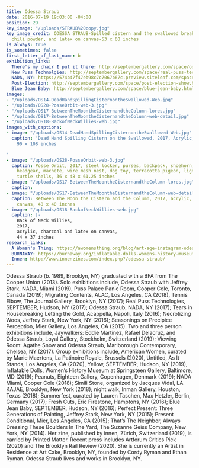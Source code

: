 ```yaml
---
title: Odessa Straub
date: 2016-07-19 19:03:00 -04:00
position: 29
key_image: "/uploads/STRAUB%20copy.jpg"
key_image_credit: ODESSA STRAUB-Spilled cistern and the swallowed breaking through-2019-acrylic,
  chili powder, and latex on canvas-53 x 60 inches
is_always: true
is_sometimes: false
first_letter_of_last_name: b
exhibition_links:
  There's my chair I put it there: http://septembergallery.com/space/odessa-straub.html
  New Puss Technolgies: http://septembergallery.com/space/real-puss-technologies.html
  NADA, NY: https://574b47f47eb98c7c7067b67c.preview.siteleaf.com/space/nada.html
  Post-Election: http://septembergallery.com/space/post-election-show.html
  Blue Jean Baby: http://septembergallery.com/space/blue-jean-baby.html
images:
- "/uploads/OS14-DeadHandSpillingCisternontheSwallowed-Web.jpg"
- "/uploads/OS28-PosseOrbit-web-3.jpg"
- "/uploads/OS17-BetweenTheMoontheCisternandtheColumn-lores.jpg"
- "/uploads/OS17-BetweenTheMoontheCisternandtheColumn-web-detail.jpg"
- "/uploads/OS18-BackofNeckWillies-web.jpg"
images_with_captions:
- image: "/uploads/OS14-DeadHandSpillingCisternontheSwallowed-Web.jpg"
  caption: 'Dead Hand Spilling Cistern on the Swallowed, 2017, Acrylic, dye, enamel,
    90 x 108 inches

'
- image: "/uploads/OS28-PosseOrbit-web-3.jpg"
  caption: Posse Orbit, 2017, steel locker, purses, backpack, shoehorn, hanger, boxing
    headgear, machete, wire mesh nest, dog toy, terracotta pigeon, lightbulb cage,
    turtle shells, 36 x 48 x 61.25 inches
- image: "/uploads/OS17-BetweenTheMoontheCisternandtheColumn-lores.jpg"
  caption: 
- image: "/uploads/OS17-BetweenTheMoontheCisternandtheColumn-web-detail.jpg"
  caption: Between The Moon the Cistern and the Column, 2017, acrylic, wool, fur on
    canvas, 48 x 40 inches
- image: "/uploads/OS18-BackofNeckWillies-web.jpg"
  caption: |-
    Back of Neck Willies,
    2017,
    acrylic, charcoal and latex on canvas,
    44 x 37 inches
research_links:
  A Woman's Thing: https://awomensthing.org/blog/art-age-instagram-odessa-straub/
  BURNAWAY: https://burnaway.org/inflatable-dolls-womens-history-museum-at-springsteen-gallery/
  Innen: http://www.innenzines.com/index.php?/odessa-straub/
---
```


Odessa Straub (b. 1989, Brooklyn, NY) graduated with a BFA from The Cooper Union (2013). Solo exhibitions include, Odessa Straub with Jeffrey Stark, NADA, Miami (2019), Puss Palace Panic Room, Cooper Cole, Toronto, Canada (2019); Migrating Contents, ALAC, Los Angeles, CA (2018), Tennis Elbow, The Journal Gallery, Brooklyn, NY (2017); Real Puss Technologies, SEPTEMBER, Hudson, NY (2017); Odessa Straub, NADA, NY (2017); Tears in Housebreaking Letting the Gold, Acappella, Napoli, Italy (2016); Necrotizing Woos, Jeffrey Stark, New York, NY (2016); Seasonings on Precipice Perception, Mier Gallery, Los Angeles, CA (2015). Two and three person exhibitions include, Jaywalkers: Eddie Martinez, Rafael Delacruz, and Odessa Straub, Loyal Gallery, Stockholm, Switzerland (2019); Viewing Room: Agathe Snow and Odessa Straub, Marlborough Contemporary, Chelsea, NY (2017). Group exhibitions include, American Women, curated by Marie Maertens, La Patinoire Royale, Brussels (2020), Untitled, As It Stands, Los Angeles, CA (2020), Yellow, SEPTEMBER, Hudson, NY (2019), Inflatable Dolls, Women’s History Museum at Springsteen Gallery, Baltimore, MD (2019); Peanuts, Eighteen Gallery, Copenhagen, Denmark (2019); NADA Miami, Cooper Cole (2018); Simili Stone, organized by Jacques Vidal, LA KAJAE, Brooklyn, New York (2018); night walk, Inman Gallery, Houston, Texas (2018); Summerfest, curated by Lauren Taschen, Max Hetzler, Berlin, Germany (2017); Fresh Cuts, Eric Firestone, Hamptons, NY (2016); Blue Jean Baby, SEPTEMBER, Hudson, NY (2016); Perfect Present: Three Generations of Painting, Jeffrey Stark, New York, NY (2015); Present Conditional, Mier, Los Angeles, CA (2015); That’s The Neighbor, Always Dressing These Boulders In The Yard, The Suzanne Geiss Company, New York, NY (2014). Her zine, published by innen, Zürich, Switzerland (2019), is carried by Printed Matter. Recent press includes Artforum Critics Pick (2020) and The Brooklyn Rail Review (2020). She is currently an Artist in Residence at Art Cake, Brooklyn, NY, founded by Cordy Ryman and Ethan Ryman. Odessa Straub lives and works in Brooklyn, NY.